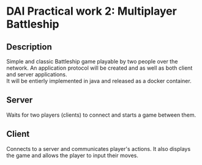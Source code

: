 # DAI Practical work 2: Multiplayer Battleship

## Description 
Simple and classic Battleship game playable by two people over the network.
An application protocol will be created and as well as both client and server applications.  
It will be entierly implemented in java and released as a docker container.

## Server
Waits for two players (clients) to connect and starts a game between them.  

## Client
Connects to a server and communicates player's actions. It also displays the game and allows the player to input their moves.




